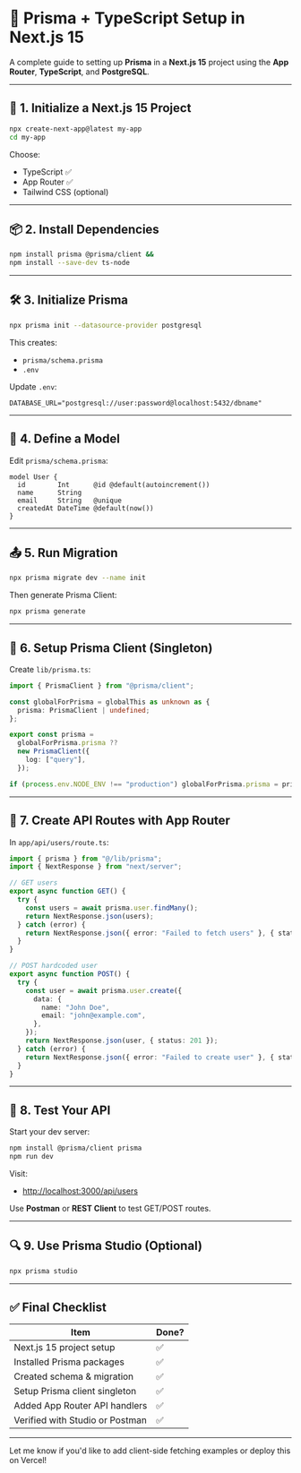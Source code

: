 
# 🚀 Prisma + TypeScript Setup in Next.js 15

A complete guide to setting up **Prisma** in a **Next.js 15** project using the **App Router**, **TypeScript**, and **PostgreSQL**.

---

## 📁 1. Initialize a Next.js 15 Project

```bash
npx create-next-app@latest my-app
cd my-app
```

Choose:
- TypeScript ✅
- App Router ✅
- Tailwind CSS (optional)

---

## 📦 2. Install Dependencies

```bash
npm install prisma @prisma/client &&
npm install --save-dev ts-node
```

---

## 🛠️ 3. Initialize Prisma

```bash
npx prisma init --datasource-provider postgresql
```

This creates:
- `prisma/schema.prisma`
- `.env`

Update `.env`:

```env
DATABASE_URL="postgresql://user:password@localhost:5432/dbname"
```

---

## 🧱 4. Define a Model

Edit `prisma/schema.prisma`:

```prisma
model User {
  id        Int      @id @default(autoincrement())
  name      String
  email     String   @unique
  createdAt DateTime @default(now())
}
```

---

## 📤 5. Run Migration

```bash
npx prisma migrate dev --name init
```

Then generate Prisma Client:

```bash
npx prisma generate
```

---

## 🔄 6. Setup Prisma Client (Singleton)

Create `lib/prisma.ts`:

```ts
import { PrismaClient } from "@prisma/client";

const globalForPrisma = globalThis as unknown as {
  prisma: PrismaClient | undefined;
};

export const prisma =
  globalForPrisma.prisma ??
  new PrismaClient({
    log: ["query"],
  });

if (process.env.NODE_ENV !== "production") globalForPrisma.prisma = prisma;
```

---

## 📂 7. Create API Routes with App Router

In `app/api/users/route.ts`:

```ts
import { prisma } from "@/lib/prisma";
import { NextResponse } from "next/server";

// GET users
export async function GET() {
  try {
    const users = await prisma.user.findMany();
    return NextResponse.json(users);
  } catch (error) {
    return NextResponse.json({ error: "Failed to fetch users" }, { status: 500 });
  }
}

// POST hardcoded user
export async function POST() {
  try {
    const user = await prisma.user.create({
      data: {
        name: "John Doe",
        email: "john@example.com",
      },
    });
    return NextResponse.json(user, { status: 201 });
  } catch (error) {
    return NextResponse.json({ error: "Failed to create user" }, { status: 500 });
  }
}
```

---

## 🧪 8. Test Your API

Start your dev server:

```bash
npm install @prisma/client prisma
npm run dev
```

Visit:

- [http://localhost:3000/api/users](http://localhost:3000/api/users)

Use **Postman** or **REST Client** to test GET/POST routes.

---

## 🔍 9. Use Prisma Studio (Optional)

```bash
npx prisma studio
```

---

## ✅ Final Checklist

| Item | Done? |
|------|-------|
| Next.js 15 project setup | ✅ |
| Installed Prisma packages | ✅ |
| Created schema & migration | ✅ |
| Setup Prisma client singleton | ✅ |
| Added App Router API handlers | ✅ |
| Verified with Studio or Postman | ✅ |

---

Let me know if you'd like to add client-side fetching examples or deploy this on Vercel!
